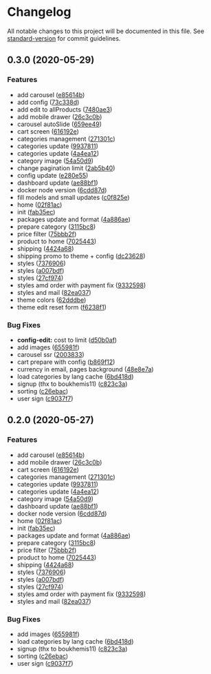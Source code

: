 # Changelog

All notable changes to this project will be documented in this file. See [standard-version](https://github.com/conventional-changelog/standard-version) for commit guidelines.

## 0.3.0 (2020-05-29)


### Features

* add carousel ([e85614b](https://github.com/pararell/eshop_mean/commit/e85614b76c2b9972d4811044ef2943bb59d97324))
* add config ([73c338d](https://github.com/pararell/eshop_mean/commit/73c338d9bd3d1a7c8059e6afcac7fef86ced4ad3))
* add edit to allProducts ([7480ae3](https://github.com/pararell/eshop_mean/commit/7480ae3ec2b644f943b35daa1e7b28273baa37ca))
* add mobile drawer ([26c3c0b](https://github.com/pararell/eshop_mean/commit/26c3c0b01fe4b848285d647e69c7c893d6efc541))
* carousel autoSlide ([659ee49](https://github.com/pararell/eshop_mean/commit/659ee49d15b592904ee4e7fd56b707e21930012c))
* cart screen ([616192e](https://github.com/pararell/eshop_mean/commit/616192e3c466d89be5018bc3924f05f90e59cf81))
* categories management ([271301c](https://github.com/pararell/eshop_mean/commit/271301cae8ba890766e3b3d577f4f6fc28eb8b62))
* categories update ([9937811](https://github.com/pararell/eshop_mean/commit/99378118a35504cfa0cc1c2c99459fd3acc4ced7))
* categories update ([4a4ea12](https://github.com/pararell/eshop_mean/commit/4a4ea1222f9d356af3cb2ae744f41f3de5c464bb))
* category image ([54a50d9](https://github.com/pararell/eshop_mean/commit/54a50d912a2bb3b3940bfa16d5e5a7c541d58736))
* change pagination limit ([2ab5b40](https://github.com/pararell/eshop_mean/commit/2ab5b40bbc78fcee3136df04340fd546da0bfb04))
* config update ([e280e55](https://github.com/pararell/eshop_mean/commit/e280e556e373de4272bf4fbe5d3b6972109665cb))
* dashboard update ([ae88bf1](https://github.com/pararell/eshop_mean/commit/ae88bf19598f24dbfd4f1560a5bba86a3fd077ca))
* docker node version ([6cdd87d](https://github.com/pararell/eshop_mean/commit/6cdd87d4053fca948c3ba02641cc356b3de9ecca))
* fill models and small updates ([c0f825e](https://github.com/pararell/eshop_mean/commit/c0f825ec78306201733dc522d76d668449e8c834))
* home ([02f81ac](https://github.com/pararell/eshop_mean/commit/02f81ac52172209f1fffff4e239c0bbc1141fd75))
* init ([fab35ec](https://github.com/pararell/eshop_mean/commit/fab35ecd21e4dcbb4f80c46664e5c803e3b08b37))
* packages update and format ([4a886ae](https://github.com/pararell/eshop_mean/commit/4a886ae5c4771563a359b1ca258218fe714c9e1e))
* prepare category ([3115bc8](https://github.com/pararell/eshop_mean/commit/3115bc81ba101e401228329f0c96f741e3a8cc96))
* price filter ([75bbb2f](https://github.com/pararell/eshop_mean/commit/75bbb2f6875ce3d919be33bfccb54dd4dc2c5099))
* product to home ([7025443](https://github.com/pararell/eshop_mean/commit/702544347fda666ec8c76ea214e2c8842691c8cc))
* shipping ([4424a68](https://github.com/pararell/eshop_mean/commit/4424a68c6d67b6a686add742bbcf3401a42b6eb8))
* shipping promo to theme + config ([dc23628](https://github.com/pararell/eshop_mean/commit/dc23628b4fe2f39fe4836b05710fa3283f817709))
* styles ([7376906](https://github.com/pararell/eshop_mean/commit/7376906bb78d4eb9c5bc7d03287e3f3a1598110e))
* styles ([a007bdf](https://github.com/pararell/eshop_mean/commit/a007bdf0933fbd325e36ea397046d8822f888522))
* styles ([27cf974](https://github.com/pararell/eshop_mean/commit/27cf97422c8fed0b3877f5ca59d541204166f52c))
* styles amd order with payment fix ([9332598](https://github.com/pararell/eshop_mean/commit/9332598baa40f99703924681f7417cf3b3d7f416))
* styles and mail ([82ea037](https://github.com/pararell/eshop_mean/commit/82ea037a775b80c97abbf71cd3b4361bf0852f48))
* theme colors ([62dddbe](https://github.com/pararell/eshop_mean/commit/62dddbe4d9905d1cc5a9bfa6363b7bcd69c820de))
* theme edit reset form ([f6238f1](https://github.com/pararell/eshop_mean/commit/f6238f13184f8f5cfffa0b4364b480ad86c121da))


### Bug Fixes

* **config-edit:** cost to limit ([d50b0af](https://github.com/pararell/eshop_mean/commit/d50b0af6be66f4da3b84dd4a8e4fc9cc7baa59d8))
* add images ([655981f](https://github.com/pararell/eshop_mean/commit/655981f10d53cd2aec54c66f1f30979e7ccd79f0))
* carousel ssr ([2003833](https://github.com/pararell/eshop_mean/commit/2003833330be57b05c6600e86d8cae1c3347dfab))
* cart prepare with config ([b869f12](https://github.com/pararell/eshop_mean/commit/b869f12ce5e990d61cfd3a3c72153ccae86dc32e))
* currency in email, pages background ([48e8e7a](https://github.com/pararell/eshop_mean/commit/48e8e7adac1786310093d6605307ed687f86fcd0))
* load categories by lang cache ([6bd418d](https://github.com/pararell/eshop_mean/commit/6bd418d2a9af8c6282e49b9f27d8175d73b56bba))
* signup (thx to boukhemis11) ([c823c3a](https://github.com/pararell/eshop_mean/commit/c823c3ade3c80278039bc8057a7ba28441a4d8e2))
* sorting ([c26ebac](https://github.com/pararell/eshop_mean/commit/c26ebacf0893d24cf8f4ee9804f9f0a3554d2e4d))
* user sign ([c9037f7](https://github.com/pararell/eshop_mean/commit/c9037f7f04a2c59358a50eae3599f6c132d77bf4))

## 0.2.0 (2020-05-27)


### Features

* add carousel ([e85614b](https://github.com/pararell/eshop_mean/commit/e85614b76c2b9972d4811044ef2943bb59d97324))
* add mobile drawer ([26c3c0b](https://github.com/pararell/eshop_mean/commit/26c3c0b01fe4b848285d647e69c7c893d6efc541))
* cart screen ([616192e](https://github.com/pararell/eshop_mean/commit/616192e3c466d89be5018bc3924f05f90e59cf81))
* categories management ([271301c](https://github.com/pararell/eshop_mean/commit/271301cae8ba890766e3b3d577f4f6fc28eb8b62))
* categories update ([9937811](https://github.com/pararell/eshop_mean/commit/99378118a35504cfa0cc1c2c99459fd3acc4ced7))
* categories update ([4a4ea12](https://github.com/pararell/eshop_mean/commit/4a4ea1222f9d356af3cb2ae744f41f3de5c464bb))
* category image ([54a50d9](https://github.com/pararell/eshop_mean/commit/54a50d912a2bb3b3940bfa16d5e5a7c541d58736))
* dashboard update ([ae88bf1](https://github.com/pararell/eshop_mean/commit/ae88bf19598f24dbfd4f1560a5bba86a3fd077ca))
* docker node version ([6cdd87d](https://github.com/pararell/eshop_mean/commit/6cdd87d4053fca948c3ba02641cc356b3de9ecca))
* home ([02f81ac](https://github.com/pararell/eshop_mean/commit/02f81ac52172209f1fffff4e239c0bbc1141fd75))
* init ([fab35ec](https://github.com/pararell/eshop_mean/commit/fab35ecd21e4dcbb4f80c46664e5c803e3b08b37))
* packages update and format ([4a886ae](https://github.com/pararell/eshop_mean/commit/4a886ae5c4771563a359b1ca258218fe714c9e1e))
* prepare category ([3115bc8](https://github.com/pararell/eshop_mean/commit/3115bc81ba101e401228329f0c96f741e3a8cc96))
* price filter ([75bbb2f](https://github.com/pararell/eshop_mean/commit/75bbb2f6875ce3d919be33bfccb54dd4dc2c5099))
* product to home ([7025443](https://github.com/pararell/eshop_mean/commit/702544347fda666ec8c76ea214e2c8842691c8cc))
* shipping ([4424a68](https://github.com/pararell/eshop_mean/commit/4424a68c6d67b6a686add742bbcf3401a42b6eb8))
* styles ([7376906](https://github.com/pararell/eshop_mean/commit/7376906bb78d4eb9c5bc7d03287e3f3a1598110e))
* styles ([a007bdf](https://github.com/pararell/eshop_mean/commit/a007bdf0933fbd325e36ea397046d8822f888522))
* styles ([27cf974](https://github.com/pararell/eshop_mean/commit/27cf97422c8fed0b3877f5ca59d541204166f52c))
* styles amd order with payment fix ([9332598](https://github.com/pararell/eshop_mean/commit/9332598baa40f99703924681f7417cf3b3d7f416))
* styles and mail ([82ea037](https://github.com/pararell/eshop_mean/commit/82ea037a775b80c97abbf71cd3b4361bf0852f48))


### Bug Fixes

* add images ([655981f](https://github.com/pararell/eshop_mean/commit/655981f10d53cd2aec54c66f1f30979e7ccd79f0))
* load categories by lang cache ([6bd418d](https://github.com/pararell/eshop_mean/commit/6bd418d2a9af8c6282e49b9f27d8175d73b56bba))
* signup (thx to boukhemis11) ([c823c3a](https://github.com/pararell/eshop_mean/commit/c823c3ade3c80278039bc8057a7ba28441a4d8e2))
* sorting ([c26ebac](https://github.com/pararell/eshop_mean/commit/c26ebacf0893d24cf8f4ee9804f9f0a3554d2e4d))
* user sign ([c9037f7](https://github.com/pararell/eshop_mean/commit/c9037f7f04a2c59358a50eae3599f6c132d77bf4))
